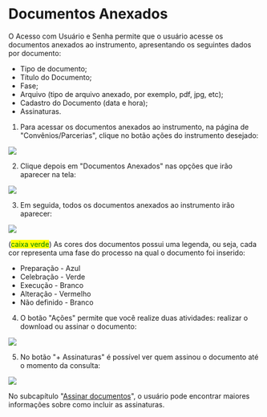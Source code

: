 # Documentos Anexados

O Acesso com Usuário e Senha permite que o usuário acesse os documentos anexados ao instrumento, apresentando os seguintes dados por documento:

* Tipo de documento;
* Título do Documento;
* Fase;
* Arquivo (tipo de arquivo anexado, por exemplo, pdf, jpg, etc);
* Cadastro do Documento (data e hora);
* Assinaturas.

1. Para acessar os documentos anexados ao instrumento, na página de "Convênios/Parcerias", clique no botão ações do instrumento desejado:

![](<../../../.gitbook/assets/image (28).png>)

2. Clique depois em "Documentos Anexados" nas opções que irão aparecer na tela:

![](<../../../.gitbook/assets/image (70).png>)

3. Em seguida, todos os documentos anexados ao instrumento irão aparecer:

![](<../../../.gitbook/assets/WhatsApp Image 2023-03-01 at 16.07.39.jpeg>)

(<mark style="color:green;">caixa verde</mark>) As cores dos documentos possui uma legenda, ou seja, cada cor representa uma fase do processo na qual o documento foi inserido:

* Preparação - Azul
* Celebração - Verde
* Execução - Branco
* Alteração - Vermelho
* Não definido - Branco

4. O botão "Ações" permite que você realize duas atividades: realizar o download ou assinar o documento:

![](<../../../.gitbook/assets/WhatsApp Image 2023-03-01 at 16.14.35.jpeg>)

5. No botão "+ Assinaturas" é possível ver quem assinou o documento até o momento da consulta:

![](<../../../.gitbook/assets/image (61).png>)

No subcapítulo "[Assinar documentos](../bloco-de-assinaturas/assinar-documentos.md)", o usuário pode encontrar maiores informações sobre como incluir as assinaturas.
